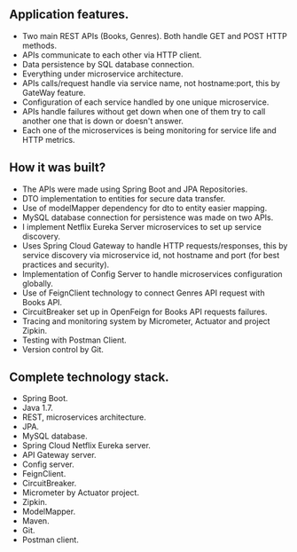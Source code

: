 Application features.
-
- Two main REST APIs (Books, Genres). Both handle GET and POST HTTP methods.
- APIs communicate to each other via HTTP client.
- Data persistence by SQL database connection.
- Everything under microservice architecture.
- APIs calls/request handle via service name, not hostname:port, this by GateWay feature.
- Configuration of each service handled by one unique microservice.
- APIs handle failures without get down when one of them try to call another one that is down or doesn't answer.
- Each one of the microservices is being monitoring for service life and HTTP metrics.  

How it was built?
-

- The APIs were made using Spring Boot and JPA Repositories.
- DTO implementation to entities for secure data transfer.
- Use of modelMapper dependency for dto to entity easier mapping.
- MySQL database connection for persistence was made on two APIs.
- I implement Netflix Eureka Server microservices to set up service discovery.
- Uses Spring Cloud Gateway to handle HTTP requests/responses, this by service discovery via microservice id, not hostname and port (for best practices and security).
- Implementation of Config Server to handle microservices configuration globally.
- Use of FeignClient technology to connect Genres API request with Books API.
- CircuitBreaker set up in OpenFeign for Books API requests failures. 
- Tracing and monitoring system by Micrometer, Actuator and project Zipkin.
- Testing with Postman Client.
- Version control by Git.

Complete technology stack.
-
- Spring Boot.
- Java 1.7.
- REST, microservices architecture.
- JPA.
- MySQL database.
- Spring Cloud Netflix Eureka server.
- API Gateway server.
- Config server.
- FeignClient.
- CircuitBreaker.
- Micrometer by Actuator project.
- Zipkin.
- ModelMapper.
- Maven.
- Git.
- Postman client.
